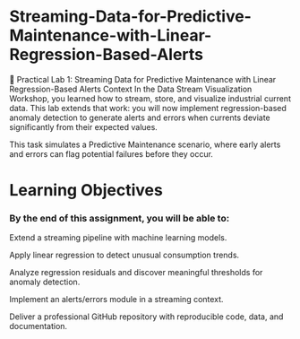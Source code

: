 # Streaming-Data-for-Predictive-Maintenance-with-Linear-Regression-Based-Alerts
📂 Practical Lab 1: Streaming Data for Predictive Maintenance with Linear Regression-Based Alerts
Context
In the Data Stream Visualization Workshop, you learned how to stream, store, and visualize industrial current data.
This lab extends that work: you will now implement regression-based anomaly detection to generate alerts and errors when currents deviate significantly from their expected values.

This task simulates a Predictive Maintenance scenario, where early alerts and errors can flag potential failures before they occur.

# Learning Objectives
### By the end of this assignment, you will be able to:

Extend a streaming pipeline with machine learning models.

Apply linear regression to detect unusual consumption trends.

Analyze regression residuals and discover meaningful thresholds for anomaly detection.

Implement an alerts/errors module in a streaming context.

Deliver a professional GitHub repository with reproducible code, data, and documentation.
